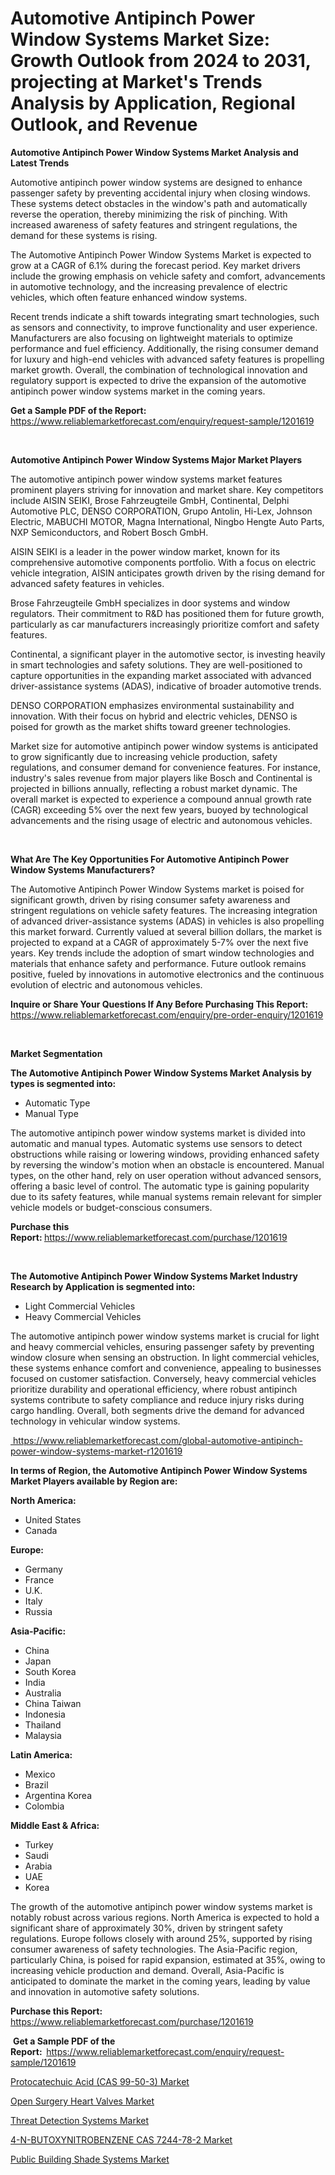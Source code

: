<p><h1>Automotive Antipinch Power Window Systems Market Size: Growth Outlook from 2024 to 2031, projecting at Market's Trends Analysis by Application, Regional Outlook, and Revenue</h1></p><p><strong>Automotive Antipinch Power Window Systems Market Analysis and Latest Trends</strong></p>
<p><p>Automotive antipinch power window systems are designed to enhance passenger safety by preventing accidental injury when closing windows. These systems detect obstacles in the window's path and automatically reverse the operation, thereby minimizing the risk of pinching. With increased awareness of safety features and stringent regulations, the demand for these systems is rising.</p><p>The Automotive Antipinch Power Window Systems Market is expected to grow at a CAGR of 6.1% during the forecast period. Key market drivers include the growing emphasis on vehicle safety and comfort, advancements in automotive technology, and the increasing prevalence of electric vehicles, which often feature enhanced window systems. </p><p>Recent trends indicate a shift towards integrating smart technologies, such as sensors and connectivity, to improve functionality and user experience. Manufacturers are also focusing on lightweight materials to optimize performance and fuel efficiency. Additionally, the rising consumer demand for luxury and high-end vehicles with advanced safety features is propelling market growth. Overall, the combination of technological innovation and regulatory support is expected to drive the expansion of the automotive antipinch power window systems market in the coming years.</p></p>
<p><strong>Get a Sample PDF of the Report:&nbsp;</strong> <a href="https://www.reliablemarketforecast.com/enquiry/request-sample/1201619?utm_campaign=1134&utm_medium=2&utm_source=Github&utm_content=ia&utm_term=13102024&utm_id=automotive-antipinch-power-window-systems">https://www.reliablemarketforecast.com/enquiry/request-sample/1201619</a></p>
<p>&nbsp;</p>
<p><strong>Automotive Antipinch Power Window Systems Major Market Players</strong></p>
<p><p>The automotive antipinch power window systems market features prominent players striving for innovation and market share. Key competitors include AISIN SEIKI, Brose Fahrzeugteile GmbH, Continental, Delphi Automotive PLC, DENSO CORPORATION, Grupo Antolin, Hi-Lex, Johnson Electric, MABUCHI MOTOR, Magna International, Ningbo Hengte Auto Parts, NXP Semiconductors, and Robert Bosch GmbH.</p><p>AISIN SEIKI is a leader in the power window market, known for its comprehensive automotive components portfolio. With a focus on electric vehicle integration, AISIN anticipates growth driven by the rising demand for advanced safety features in vehicles.</p><p>Brose Fahrzeugteile GmbH specializes in door systems and window regulators. Their commitment to R&D has positioned them for future growth, particularly as car manufacturers increasingly prioritize comfort and safety features.</p><p>Continental, a significant player in the automotive sector, is investing heavily in smart technologies and safety solutions. They are well-positioned to capture opportunities in the expanding market associated with advanced driver-assistance systems (ADAS), indicative of broader automotive trends.</p><p>DENSO CORPORATION emphasizes environmental sustainability and innovation. With their focus on hybrid and electric vehicles, DENSO is poised for growth as the market shifts toward greener technologies.</p><p>Market size for automotive antipinch power window systems is anticipated to grow significantly due to increasing vehicle production, safety regulations, and consumer demand for convenience features. For instance, industry's sales revenue from major players like Bosch and Continental is projected in billions annually, reflecting a robust market dynamic. The overall market is expected to experience a compound annual growth rate (CAGR) exceeding 5% over the next few years, buoyed by technological advancements and the rising usage of electric and autonomous vehicles.</p></p>
<p>&nbsp;</p>
<p><strong>What Are The Key Opportunities For Automotive Antipinch Power Window Systems Manufacturers?</strong></p>
<p><p>The Automotive Antipinch Power Window Systems market is poised for significant growth, driven by rising consumer safety awareness and stringent regulations on vehicle safety features. The increasing integration of advanced driver-assistance systems (ADAS) in vehicles is also propelling this market forward. Currently valued at several billion dollars, the market is projected to expand at a CAGR of approximately 5-7% over the next five years. Key trends include the adoption of smart window technologies and materials that enhance safety and performance. Future outlook remains positive, fueled by innovations in automotive electronics and the continuous evolution of electric and autonomous vehicles.</p></p>
<p><strong>Inquire or Share Your Questions If Any Before Purchasing This Report:</strong> <a href="https://www.reliablemarketforecast.com/enquiry/pre-order-enquiry/1201619?utm_campaign=1134&utm_medium=2&utm_source=Github&utm_content=ia&utm_term=13102024&utm_id=automotive-antipinch-power-window-systems">https://www.reliablemarketforecast.com/enquiry/pre-order-enquiry/1201619</a></p>
<p>&nbsp;</p>
<p><strong>Market Segmentation</strong></p>
<p><strong>The Automotive Antipinch Power Window Systems Market Analysis by types is segmented into:</strong></p>
<p><ul><li>Automatic Type</li><li>Manual Type</li></ul></p>
<p><p>The automotive antipinch power window systems market is divided into automatic and manual types. Automatic systems use sensors to detect obstructions while raising or lowering windows, providing enhanced safety by reversing the window's motion when an obstacle is encountered. Manual types, on the other hand, rely on user operation without advanced sensors, offering a basic level of control. The automatic type is gaining popularity due to its safety features, while manual systems remain relevant for simpler vehicle models or budget-conscious consumers.</p></p>
<p><strong>Purchase this Report:&nbsp;</strong><a href="https://www.reliablemarketforecast.com/purchase/1201619?utm_campaign=1134&utm_medium=2&utm_source=Github&utm_content=ia&utm_term=13102024&utm_id=automotive-antipinch-power-window-systems">https://www.reliablemarketforecast.com/purchase/1201619</a></p>
<p>&nbsp;</p>
<p><strong>The Automotive Antipinch Power Window Systems Market Industry Research by Application is segmented into:</strong></p>
<p><ul><li>Light Commercial Vehicles</li><li>Heavy Commercial Vehicles</li></ul></p>
<p><p>The automotive antipinch power window systems market is crucial for light and heavy commercial vehicles, ensuring passenger safety by preventing window closure when sensing an obstruction. In light commercial vehicles, these systems enhance comfort and convenience, appealing to businesses focused on customer satisfaction. Conversely, heavy commercial vehicles prioritize durability and operational efficiency, where robust antipinch systems contribute to safety compliance and reduce injury risks during cargo handling. Overall, both segments drive the demand for advanced technology in vehicular window systems.</p></p>
<p><a href="https://www.reliablemarketforecast.com/global-automotive-antipinch-power-window-systems-market-r1201619?utm_campaign=1134&utm_medium=2&utm_source=Github&utm_content=ia&utm_term=13102024&utm_id=automotive-antipinch-power-window-systems">&nbsp;https://www.reliablemarketforecast.com/global-automotive-antipinch-power-window-systems-market-r1201619</a></p>
<p><strong>In terms of Region, the Automotive Antipinch Power Window Systems Market Players available by Region are:</strong></p>
<p>
    <p> <strong> North America: </strong>
        <ul>
            <li>United States</li>
            <li>Canada</li>
        </ul>
        </p> 
    <p> <strong> Europe: </strong>
        <ul>
            <li>Germany</li>
            <li>France</li>
            <li>U.K.</li>
            <li>Italy</li>
            <li>Russia</li>
        </ul>
        </p> 
    <p> <strong> Asia-Pacific: </strong>
        <ul>
            <li>China</li>
            <li>Japan</li>
            <li>South Korea</li>
            <li>India</li>
            <li>Australia</li>
            <li>China Taiwan</li>
            <li>Indonesia</li>
            <li>Thailand</li>
            <li>Malaysia</li>
        </ul>
        </p> 
    <p> <strong> Latin America: </strong>
        <ul>
            <li>Mexico</li>
            <li>Brazil</li>
            <li>Argentina Korea</li>
            <li>Colombia</li>
        </ul>
        </p> 
    <p> <strong> Middle East & Africa: </strong>
        <ul>
            <li>Turkey</li>
            <li>Saudi</li>
            <li>Arabia</li>
            <li>UAE</li>
            <li>Korea</li>
        </ul>
    </p>
    </p>
<p><p>The growth of the automotive antipinch power window systems market is notably robust across various regions. North America is expected to hold a significant share of approximately 30%, driven by stringent safety regulations. Europe follows closely with around 25%, supported by rising consumer awareness of safety technologies. The Asia-Pacific region, particularly China, is poised for rapid expansion, estimated at 35%, owing to increasing vehicle production and demand. Overall, Asia-Pacific is anticipated to dominate the market in the coming years, leading by value and innovation in automotive safety solutions.</p></p>
<p><strong>Purchase this Report: </strong><a href="https://www.reliablemarketforecast.com/purchase/1201619?utm_campaign=1134&utm_medium=2&utm_source=Github&utm_content=ia&utm_term=13102024&utm_id=automotive-antipinch-power-window-systems">https://www.reliablemarketforecast.com/purchase/1201619</a></p>
<p>&nbsp;<strong>Get a Sample PDF of the Report:&nbsp;&nbsp;</strong><a href="https://www.reliablemarketforecast.com/enquiry/request-sample/1201619?utm_campaign=1134&utm_medium=2&utm_source=Github&utm_content=ia&utm_term=13102024&utm_id=automotive-antipinch-power-window-systems">https://www.reliablemarketforecast.com/enquiry/request-sample/1201619</a></p>
<p><strong></strong></p>
<p><p><a href="https://www.linkedin.com/pulse/global-protocatechuic-acid-cas-99-50-3-market-status-2024--02jre?utm_campaign=1134&utm_medium=2&utm_source=Github&utm_content=ia&utm_term=13102024&utm_id=automotive-antipinch-power-window-systems">Protocatechuic Acid (CAS 99-50-3) Market</a></p><p><a href="https://github.com/alea79alre/Market-Research-Report-List-1/blob/main/open-surgery-heart-valves-market.md?utm_campaign=1134&utm_medium=2&utm_source=Github&utm_content=ia&utm_term=13102024&utm_id=automotive-antipinch-power-window-systems">Open Surgery Heart Valves Market</a></p><p><a href="https://issuu.com/reportprime-2/docs/threat-detection-systems-market-siz_5ab9e90b67b8af?utm_campaign=1134&utm_medium=2&utm_source=Github&utm_content=ia&utm_term=13102024&utm_id=automotive-antipinch-power-window-systems">Threat Detection Systems Market</a></p><p><a href="https://github.com/wanvigsqmunsenr/Market-Research-Report-List-1/blob/main/4-n-butoxynitrobenzene-cas-7244-78-2-market.md?utm_campaign=1134&utm_medium=2&utm_source=Github&utm_content=ia&utm_term=13102024&utm_id=automotive-antipinch-power-window-systems">4-N-BUTOXYNITROBENZENE CAS 7244-78-2 Market</a></p><p><a href="https://www.linkedin.com/pulse/market-insights-global-public-building-shade-systems-forecast-xiwfe?utm_campaign=1134&utm_medium=2&utm_source=Github&utm_content=ia&utm_term=13102024&utm_id=automotive-antipinch-power-window-systems">Public Building Shade Systems Market</a></p></p>